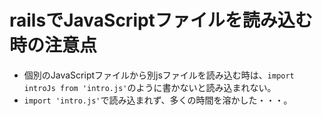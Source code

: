 # railsでJavaScriptファイルを読み込む時の注意点
- 個別のJavaScriptファイルから別jsファイルを読み込む時は、`import introJs from 'intro.js'`のように書かないと読み込まれない。
- `import 'intro.js'`で読み込まれず、多くの時間を溶かした・・・。
